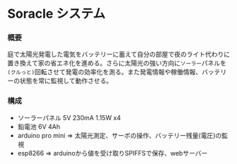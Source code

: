 # Soracle システム

### 概要
庭で太陽光発電した電気をバッテリーに蓄えて自分の部屋で夜のライト代わりに置き換えて家の省エネ化を進める。さらに太陽光の強い方向に`ソーラー`パネルを`(クルっと)`回転させて発電の効率化を測る。また発電情報や稼働情報、バッテリーの状態を常に監視して動作させる。

### 構成
* ソーラーパネル 5V 230mA 1.15W x4
* 鉛電池 6V 4Ah
* arduino pro mini => 太陽光測定、サーボの操作、バッテリー残量(電圧)の監視
* esp8266 => arduinoから値を受け取りSPIFFSで保存、webサーバー
